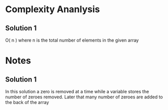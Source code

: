 # Complexity Ananlysis

## Solution 1

O( n ) where n is the total number of elements in the given array


# Notes 

## Solution 1

In this solution a zero is removed at a time while a variable stores the number of zeroes removed. Later that many number of zeroes are added to the back of the array
